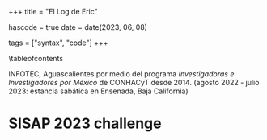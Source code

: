 +++
title = "El Log de Eric"

hascode = true
date = date(2023, 06, 08)

tags = ["syntax", "code"]
+++


\tableofcontents <!-- you can use \toc as well -->

INFOTEC, Aguascalientes por medio del programa _Investigadoras e Investigadores por México_ de CONHACyT desde 2014.
(agosto 2022 - julio 2023: estancia sabática en Ensenada, Baja California)



# SISAP 2023 challenge

